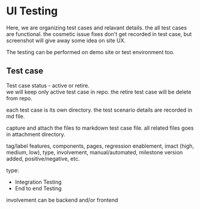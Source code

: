 # UI Testing

Here, we are organizing test cases and relavant details. the all test cases are functional. the cosmetic issue fixes don't get recorded in test case, but screenshot will give away some idea on site UX.

The testing can be performed on demo site or test environment too.

## Test case

Test case status - active or retire.  
we will keep only active test case in repo. the retire test case will be delete from repo.

each test case is its own directory. the test scenario details are recorded in md file.

capture and attach the files to markdown test case file. all related files goes in attachment directory.

tag/label features, components, pages, regression enablement, imact (high, medium, low), type, involvement, manual/automated, milestone version added, positive/negative, etc.

type:

- Integration Testing
- End to end Testing

involvement can be backend and/or frontend
